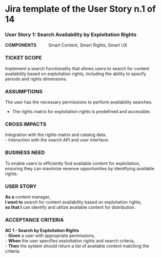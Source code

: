 # Jira template of the User Story n.1 of 14

### User Story 1: Search Availability by Exploitation Rights
**COMPONENTS** &nbsp;&nbsp;&nbsp;&nbsp;&nbsp;&nbsp;&nbsp;&nbsp; Smart Content, Smart Rights, Smart UX


### TICKET SCOPE
Implement a search functionality that allows users to search for content availability based on exploitation rights, including the ability to specify periods and rights dimensions.


### ASSUMPTIONS
The user has the necessary permissions to perform availability searches.
- The rights matrix for exploitation rights is predefined and accessible.


### CROSS IMPACTS

Integration with the rights matrix and catalog data.  <br> - Interaction with the search API and user interface.


### BUSINESS NEED

To enable users to efficiently find available content for exploitation, ensuring they can maximize revenue opportunities by identifying available rights.


### USER STORY

**As a** content manager,  <br> **I want to** search for content availability based on exploitation rights,  <br> **so that I** can identify and utilize available content for distribution.


### ACCEPTANCE CRITERIA
**AC 1 - Search by Exploitation Rights**  <br> - **Given** a user with appropriate permissions,  <br> - **When** the user specifies exploitation rights and search criteria,  <br> - **Then** the system should return a list of available content matching the criteria.

